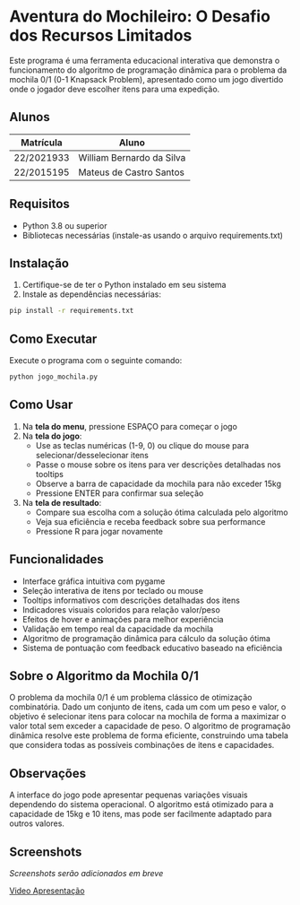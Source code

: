 # Aventura do Mochileiro: O Desafio dos Recursos Limitados

Este programa é uma ferramenta educacional interativa que demonstra o funcionamento do algoritmo de programação dinâmica para o problema da mochila 0/1 (0-1 Knapsack Problem), apresentado como um jogo divertido onde o jogador deve escolher itens para uma expedição.

## Alunos
|Matrícula | Aluno |
| -- | -- |
| 22/2021933  |  William Bernardo da Silva |
| 22/2015195  |  Mateus de Castro Santos |

## Requisitos

- Python 3.8 ou superior
- Bibliotecas necessárias (instale-as usando o arquivo requirements.txt)

## Instalação

1. Certifique-se de ter o Python instalado em seu sistema
2. Instale as dependências necessárias:

```bash
pip install -r requirements.txt
```

## Como Executar

Execute o programa com o seguinte comando:

```bash
python jogo_mochila.py
```

## Como Usar

1. Na **tela do menu**, pressione ESPAÇO para começar o jogo
2. Na **tela do jogo**:
   - Use as teclas numéricas (1-9, 0) ou clique do mouse para selecionar/desselecionar itens
   - Passe o mouse sobre os itens para ver descrições detalhadas nos tooltips
   - Observe a barra de capacidade da mochila para não exceder 15kg
   - Pressione ENTER para confirmar sua seleção
3. Na **tela de resultado**:
   - Compare sua escolha com a solução ótima calculada pelo algoritmo
   - Veja sua eficiência e receba feedback sobre sua performance
   - Pressione R para jogar novamente

## Funcionalidades

- Interface gráfica intuitiva com pygame
- Seleção interativa de itens por teclado ou mouse
- Tooltips informativos com descrições detalhadas dos itens
- Indicadores visuais coloridos para relação valor/peso
- Efeitos de hover e animações para melhor experiência
- Validação em tempo real da capacidade da mochila
- Algoritmo de programação dinâmica para cálculo da solução ótima
- Sistema de pontuação com feedback educativo baseado na eficiência

## Sobre o Algoritmo da Mochila 0/1

O problema da mochila 0/1 é um problema clássico de otimização combinatória. Dado um conjunto de itens, cada um com um peso e valor, o objetivo é selecionar itens para colocar na mochila de forma a maximizar o valor total sem exceder a capacidade de peso. O algoritmo de programação dinâmica resolve este problema de forma eficiente, construindo uma tabela que considera todas as possíveis combinações de itens e capacidades.

## Observações

A interface do jogo pode apresentar pequenas variações visuais dependendo do sistema operacional. O algoritmo está otimizado para a capacidade de 15kg e 10 itens, mas pode ser facilmente adaptado para outros valores.

## Screenshots

*Screenshots serão adicionados em breve*

[Video Apresentação](link)
